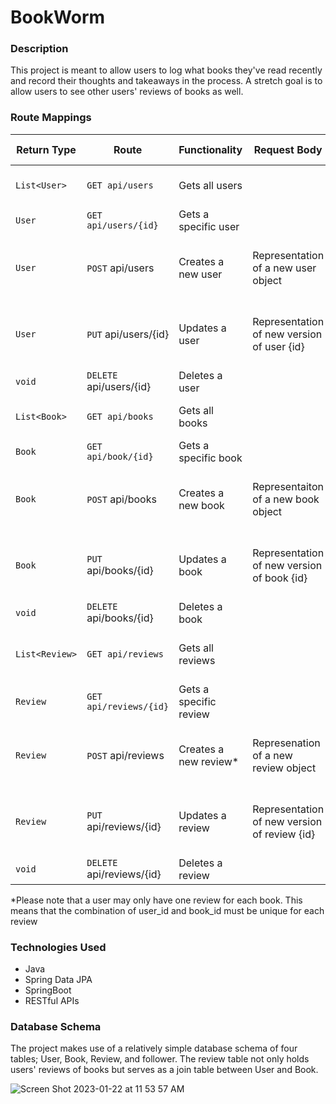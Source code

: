 # BookWorm

### Description

This project is meant to allow users to log what books they've read recently and record their thoughts and takeaways in the process. A stretch goal is to allow users to see other users' reviews of books as well.

### Route Mappings

| Return Type     | Route                 | Functionality            | Request Body | Response Body |
|-----------------|-----------------------|--------------------------| ------------ | ------------- |
| `List<User>`    |`GET api/users` | Gets all users| | Collection of representations of User objects
| `User` | `GET api/users/{id}` | Gets a specific user | | Representation of user {id} |
| `User` | `POST` api/users | Creates a new user | Representation of a new user object | Representation of the created user object or an error message |
| `User` | `PUT` api/users/{id} | Updates a user | Representation of new version of user {id} | Representation of the changed user object or an error message |
| `void` | `DELETE` api/users/{id} | Deletes a user | | |
| `List<Book>`    |`GET api/books` | Gets all books| | Collection of representations of Book objects |
| `Book` | `GET api/book/{id}` | Gets a specific book | | Representation of book {id} |
| `Book` | `POST` api/books | Creates a new book | Representaiton of a new book object | Representation of the created book object or an error message |
| `Book` | `PUT` api/books/{id} | Updates a book | Representation of new version of book {id} | Representation of the changed book object or an error message |
| `void` | `DELETE` api/books/{id} | Deletes a book | | |
| `List<Review>`    |`GET api/reviews` | Gets all reviews| | Collection of representations of Review objects |
| `Review` | `GET api/reviews/{id}` | Gets a specific review | | Representation of review {id} |
| `Review` | `POST` api/reviews | Creates a new review* | Represenation of a new review object | Representation of the created review object or an error message |
| `Review` | `PUT` api/reviews/{id} | Updates a review | Representation of new version of review {id} | Representation of the changed review object or an error message |
| `void` | `DELETE` api/reviews/{id} | Deletes a review | | |

*Please note that a user may only have one review for each book. This means that the combination of user_id and book_id must be unique for each review


### Technologies Used
- Java
- Spring Data JPA
- SpringBoot
- RESTful APIs

### Database Schema
The project makes use of a relatively simple database schema of four tables; User, Book, Review, and follower. The review table not only holds users' reviews of books but serves as a join table between User and Book.

![Screen Shot 2023-01-22 at 11 53 57 AM](https://user-images.githubusercontent.com/112978206/213931846-ae91130f-4444-4d72-bf2c-fde1729f0505.png)
